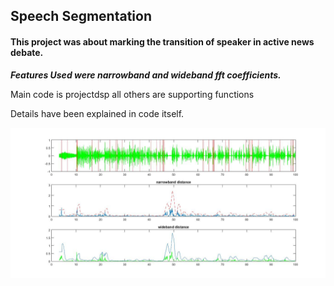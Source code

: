 ## Speech Segmentation ##
 
#### This project was about marking the transition of speaker in active news debate.</b>

  <b>_Features Used were narrowband and wideband fft coefficients._</b>


Main code is projectdsp all others are supporting functions

Details have been explained in code itself.



![Final Output plot](sampleoutput.jpg)
